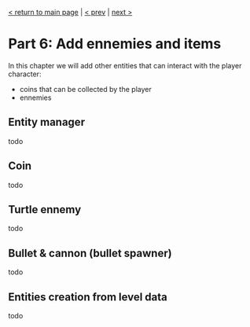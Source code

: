 [< return to main page](https://github.com/cstoquer/platformerTutorial) | [< prev](https://github.com/cstoquer/platformerTutorial/tree/master/src/part3_level) | [next >](https://github.com/cstoquer/platformerTutorial/tree/master/src/part6_entities)
# Part 6: Add ennemies and items

In this chapter we will add other entities that can interact with the player character:
- coins that can be collected by the player
- ennemies

## Entity manager

todo

## Coin

todo

## Turtle ennemy

todo

## Bullet & cannon (bullet spawner)

todo

## Entities creation from level data

todo

